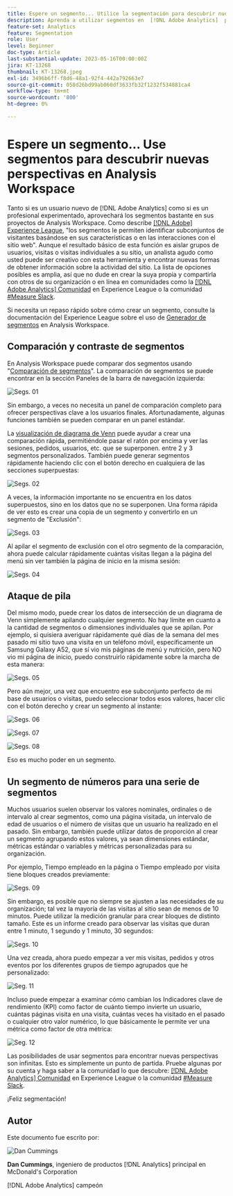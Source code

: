 ```yaml
---
title: Espere un segmento... Utilice la segmentación para descubrir nuevas perspectivas en Analysis Workspace
description: Aprenda a utilizar segmentos en  [!DNL Adobe Analytics]  para descubrir nuevas perspectivas de sus visualizaciones de Analysis Workspace y tablas de forma libre.
feature-set: Analytics
feature: Segmentation
role: User
level: Beginner
doc-type: Article
last-substantial-update: 2023-05-16T00:00:00Z
jira: KT-13268
thumbnail: KT-13268.jpeg
exl-id: 3496b6ff-f8d6-48a1-92f4-442a792663e7
source-git-commit: 058d26bd99ab060df3633fb32f1232f534881ca4
workflow-type: tm+mt
source-wordcount: '800'
ht-degree: 0%

---
```


# Espere un segmento... Use segmentos para descubrir nuevas perspectivas en Analysis Workspace

Tanto si es un usuario nuevo de [!DNL Adobe Analytics] como si es un profesional experimentado, aprovechará los segmentos bastante en sus proyectos de Analysis Workspace. Como describe [[!DNL Adobe] Experience League](https://experienceleague.adobe.com/docs/analytics/components/segmentation/seg-overview.html?lang=es), &quot;los segmentos le permiten identificar subconjuntos de visitantes basándose en sus características o en las interacciones con el sitio web&quot;. Aunque el resultado básico de esta función es aislar grupos de usuarios, visitas o visitas individuales a su sitio, un analista agudo como usted puede ser creativo con esta herramienta y encontrar nuevas formas de obtener información sobre la actividad del sitio. La lista de opciones posibles es amplia, así que no dude en crear la suya propia y compartirla con otros de su organización o en línea en comunidades como la [[!DNL Adobe Analytics] Comunidad](https://experienceleaguecommunities.adobe.com/t5/adobe-analytics/ct-p/adobe-analytics-community?profile.language=es) en Experience League o la comunidad [#Measure Slack](https://www.measure.chat/).

Si necesita un repaso rápido sobre cómo crear un segmento, consulte la documentación del Experience League sobre el uso de [Generador de segmentos](https://experienceleague.adobe.com/docs/analytics/components/segmentation/segmentation-workflow/seg-build.html?lang=es) en Analysis Workspace.

## Comparación y contraste de segmentos

En Analysis Workspace puede comparar dos segmentos usando &quot;[Comparación de segmentos](https://experienceleague.adobe.com/docs/analytics/analyze/analysis-workspace/panels/segment-comparison/segment-comparison.html?lang=es)&quot;. La comparación de segmentos se puede encontrar en la sección Paneles de la barra de navegación izquierda:

![Segs. 01](assets/seg01.png)

Sin embargo, a veces no necesita un panel de comparación completo para ofrecer perspectivas clave a los usuarios finales. Afortunadamente, algunas funciones también se pueden comparar en un panel estándar.

La [visualización de diagrama de Venn](https://experienceleague.adobe.com/docs/analytics/analyze/analysis-workspace/visualizations/venn.html?lang=es) puede ayudar a crear una comparación rápida, permitiéndole pasar el ratón por encima y ver las sesiones, pedidos, usuarios, etc. que se superponen. entre 2 y 3 segmentos personalizados. También puede generar segmentos rápidamente haciendo clic con el botón derecho en cualquiera de las secciones superpuestas:

![Segs. 02](assets/s02.png)

A veces, la información importante no se encuentra en los datos superpuestos, sino en los datos que no se superponen. Una forma rápida de ver esto es crear una copia de un segmento y convertirlo en un segmento de &quot;Exclusión&quot;:

![Segs. 03](assets/s03.png)

Al apilar el segmento de exclusión con el otro segmento de la comparación, ahora puede calcular rápidamente cuántas visitas llegan a la página del menú sin ver también la página de inicio en la misma sesión:

![Segs. 04](assets/s04.png)

## Ataque de pila

Del mismo modo, puede crear los datos de intersección de un diagrama de Venn simplemente apilando cualquier segmento. No hay límite en cuanto a la cantidad de segmentos o dimensiones individuales que se apilan. Por ejemplo, si quisiera averiguar rápidamente qué días de la semana del mes pasado mi sitio tuvo una visita en un teléfono móvil, específicamente un Samsung Galaxy A52, que sí vio mis páginas de menú y nutrición, pero NO vio mi página de inicio, puedo construirlo rápidamente sobre la marcha de esta manera:

![Segs. 05](assets/s05.png)

Pero aún mejor, una vez que encuentro ese subconjunto perfecto de mi base de usuarios o visitas, puedo seleccionar todos esos valores, hacer clic con el botón derecho y crear un segmento al instante:

![Segs. 06](assets/s06.png)

![Segs. 07](assets/s07.png)

![Segs. 08](assets/s08.png)

Eso es mucho poder en un segmento.

## Un segmento de números para una serie de segmentos

Muchos usuarios suelen observar los valores nominales, ordinales o de intervalo al crear segmentos, como una página visitada, un intervalo de edad de usuarios o el número de visitas que un usuario ha realizado en el pasado. Sin embargo, también puede utilizar datos de proporción al crear un segmento agrupando estos valores, ya sean dimensiones estándar, métricas estándar o variables y métricas personalizadas para su organización.

Por ejemplo, Tiempo empleado en la página o Tiempo empleado por visita tiene bloques creados previamente:

![Segs. 09](assets/s09.png)

Sin embargo, es posible que no siempre se ajusten a las necesidades de su organización; tal vez la mayoría de las visitas al sitio sean de menos de 10 minutos. Puede utilizar la medición granular para crear bloques de distinto tamaño. Este es un informe creado para observar las visitas que duran entre 1 minuto, 1 segundo y 1 minuto, 30 segundos:

![Segs. 10](assets/s10.png)

Una vez creada, ahora puedo empezar a ver mis visitas, pedidos y otros eventos por los diferentes grupos de tiempo agrupados que he personalizado:

![Seg. 11](assets/s11.png)

Incluso puede empezar a examinar cómo cambian los Indicadores clave de rendimiento (KPI) como factor de cuánto tiempo invierte un usuario, cuántas páginas visita en una visita, cuántas veces ha visitado en el pasado o cualquier otro valor numérico, lo que básicamente le permite ver una métrica como factor de otra métrica:

![Seg. 12](assets/s12.png)

Las posibilidades de usar segmentos para encontrar nuevas perspectivas son infinitas. Esto es simplemente un punto de partida. Pruebe algunas por su cuenta y haga saber a la comunidad lo que descubre: [[!DNL Adobe Analytics] Comunidad](https://experienceleaguecommunities.adobe.com/t5/adobe-analytics/ct-p/adobe-analytics-community?profile.language=es) en Experience League o la comunidad [#Measure Slack](https://www.measure.chat/).

¡Feliz segmentación!

## Autor

Este documento fue escrito por:

![Dan Cummings](assets/seg13.png)

**Dan Cummings**, ingeniero de productos [!DNL Analytics] principal en McDonald&#39;s Corporation

[!DNL Adobe Analytics] campeón
